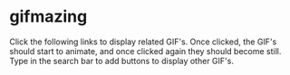 # gifmazing

Click the following links to display related GIF's. Once clicked, the GIF's should start to animate, and once clicked again they should become still. Type in the search bar to add buttons to display other GIF's. 
